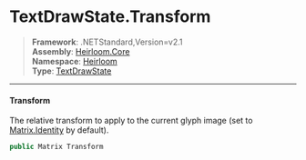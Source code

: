 # TextDrawState.Transform

> **Framework**: .NETStandard,Version=v2.1  
> **Assembly**: [Heirloom.Core][0]  
> **Namespace**: [Heirloom][0]  
> **Type**: [TextDrawState][1]  

--------------------------------------------------------------------------------

#### Transform

The relative transform to apply to the current glyph image (set to [Matrix.Identity][2] by default).

```cs
public Matrix Transform
```

[0]: ../Heirloom.Core.md
[1]: Heirloom.TextDrawState.md
[2]: Heirloom.Matrix.Identity.md
